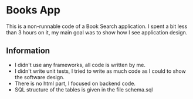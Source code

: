 Books App
====================

This is a non-runnable code of a Book Search application. I spent a bit less than 3 hours on it, my main goal was to show how I see application design.

Information
---------

* I didn't use any frameworks, all code is written by me.
* I didn't write unit tests, I tried to write as much code as I could to show the software design.
* There is no html part, I focused on backend code.
* SQL structure of the tables is given in the file schema.sql
